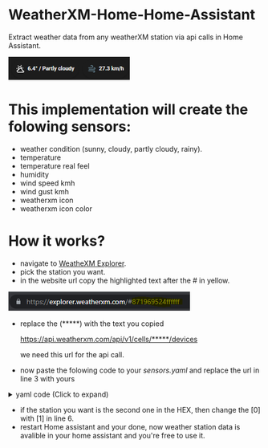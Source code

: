 # WeatherXM-Home-Home-Assistant
Extract weather data from any weatherXM station via api calls in Home Assistant.

![Alt text](imgs/ha-img1.png "link")

# This implementation will create the folowing sensors:
* weather condition (sunny, cloudy, partly cloudy, rainy).
* temperature
* temperature real feel
* humidity
* wind speed kmh
* wind gust kmh
* weatherxm icon 
* weatherxm icon color

# How it works?
* navigate to [WeatheXM Explorer](https://explorer.weatherxm.com/).
* pick the station you want.
* in the website url copy the highlighted text after the # in yellow.

![Alt text](imgs/link.png "link")

* replace the (*****) with the text you copied

  https://api.weatherxm.com/api/v1/cells/*****/devices

  we need this url for the api call.
* now paste the folowing code to your *sensors.yaml* and replace the url in line 3 with yours
<details>
  <summary> yaml code (Click to expand)</summary>
  
* paste this code to your **sensors.yaml**
  
  ```
  - platform: rest
    name: "weatherxm_sensor"
    resource: https://api.weatherxm.com/api/v1/cells/*****/devices
    scan_interval: 300
    value_template: "{{ value_json.value }}"
    json_attributes_path: $.[0].current_weather
    json_attributes:
      - temperature
      - feels_like
      - humidity
      - icon  
      - precipitation
      - wind_gust
      - wind_speed

  - platform: template
    sensors:
      weatherxm_temperature:
        value_template: "{{ state_attr('sensor.weatherxm_sensor', 'temperature')|round(2)}}"
        device_class: temperature
        unit_of_measurement: "°C"

  - platform: template
    sensors:
      weatherxm_feels_like:
        value_template: "{{ state_attr('sensor.weatherxm_sensor', 'feels_like')|round(2)}}"
        device_class: temperature
        unit_of_measurement: "°C"

  - platform: template
    sensors:
      weatherxm_humidity:
        value_template: "{{ state_attr('sensor.weatherxm_sensor', 'humidity')|round(2)}}"
        device_class: humidity
        unit_of_measurement: "°%"

  - platform: template
    sensors:
      weatherxm_wind_speed_kmh:
        value_template: "{{ (state_attr('sensor.weatherxm_sensor', 'wind_speed') |float * 3.6) |round(2) }}"
        unit_of_measurement: "km/h"

  - platform: template
    sensors:
      weatherxm_wind_gust_kmh:
        value_template: "{{ (state_attr('sensor.weatherxm_sensor', 'wind_gust') |float * 3.6) |round(2) }}"
        unit_of_measurement: "km/h"

  - platform: template
    sensors:
      weatherxm_weather_condition:
        value_template: >
            {% set state = state_attr('sensor.weatherxm_sensor', 'icon') %}
            {% if state == 'partly-cloudy-night' %} Partly cloudy
            {% elif state == 'partly-cloudy-day' %} Partly cloudy
            {% elif state == 'cloudy-night' %} Cloudy
            {% elif state == 'cloudy-day' %} Cloudy
            {% elif state == 'sunny' %} Sunny
            {% elif state == 'drizzle' %} Rainy
            {% elif state == 'rainy' %} Rainy
            {% elif state == 'unavailable' %} -
            {% elif state == 'Unavailable' %} -
            {% elif state == 'unknown' %} -
            {% elif state == 'Unknown' %} -
            {% endif %}

  - platform: template
    sensors:
      weatherxm_icon:
        friendly_name: 'weatherxm icon'
        value_template: >
            {% set state = state_attr('sensor.weatherxm_sensor', 'icon') %}
            {% if state == 'partly-cloudy-night' %} mdi:weather-night-partly-cloudy
            {% elif state == 'partly-cloudy-day' %} mdi:weather-partly-cloudy
            {% elif state == 'cloudy-night' %} mdi:weather-night-partly-cloudy
            {% elif state == 'cloudy-day' %} mdi:weather-cloudy
            {% elif state == 'sunny' %} mdi:weather-sunny
            {% elif state == 'drizzle' %} mdi:weather-pouring
            {% elif state == 'rainy' %} mdi:weather-pouring
            {% elif state == 'unavailable' %} mdi:reload
            {% elif state == 'Unavailable' %} mdi:reload
            {% elif state == 'unknown' %} mdi:reload
            {% elif state == 'Unknown' %} mdi:reload
            {% endif %}

  - platform: template
    sensors:
      weatherxm_icon_color:
        friendly_name: 'weatherxm icon color'
        value_template: >
            {% set state = state_attr('sensor.weatherxm_sensor', 'icon') %}
            {% if state == 'partly-cloudy-night' %} blue-grey
            {% elif state == 'partly-cloudy-day' %} white
            {% elif state == 'cloudy-night' %} blue-grey
            {% elif state == 'cloudy-day' %} white
            {% elif state == 'sunny' %} yellow
            {% elif state == 'drizzle' %} blue
            {% elif state == 'rainy' %} blue
            {% elif state == 'unavailable' %} grey
            {% elif state == 'Unavailable' %} grey
            {% elif state == 'unknown' %} grey
            {% elif state == 'Unknown' %} grey
            {% endif %}
  ```
</details>

* if the station you want is the second one in the HEX, then change the [0] with [1] in line 6.
* restart Home assistant and your done, now weather station data is avalible in your home assistant and you're free to use it.
